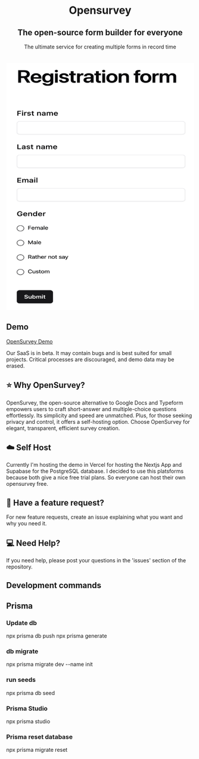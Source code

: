 <h1 align="center">Opensurvey</h1>

<h2 align="center">The open-source form builder for everyone</h2>

<div align="center">
The ultimate service for creating multiple forms in record time
</div>

<br>
<br>

<div align="center">
<img width="762" alt="notification-center-912bb96e009fb3a69bafec23bcde00b0" src="public/home-image.png" height="663">
</div>

## Demo

[OpenSurvey Demo](https://opensurvey.vercel.app/)

Our SaaS is in beta. It may contain bugs and is best suited for small projects. Critical processes are discouraged, and demo data may be erased.

## ⭐️ Why OpenSurvey?

OpenSurvey, the open-source alternative to Google Docs and Typeform empowers users to craft short-answer and multiple-choice questions effortlessly. Its simplicity and speed are unmatched. Plus, for those seeking privacy and control, it offers a self-hosting option. Choose OpenSurvey for elegant, transparent, efficient survey creation.

## ☁️ Self Host

Currently I'm hosting the demo in Vercel for hosting the Nextjs App and Supabase for the PostgreSQL database.
I decided to use this platsforms because both give a nice free trial plans. So everyone can host their own
opensurvey free.

## 🚀 Have a feature request?

For new feature requests, create an issue explaining what you want and why you need it.

## 💻 Need Help?

If you need help, please post your questions in the 'issues' section of the repository.

## Development commands

## Prisma

### Update db

npx prisma db push
npx prisma generate

### db migrate

npx prisma migrate dev --name init

### run seeds

npx prisma db seed

### Prisma Studio

npx prisma studio

### Prisma reset database

npx prisma migrate reset
